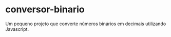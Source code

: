 # conversor-binario
Um pequeno projeto que converte números binários em decimais utilizando Javascript.
